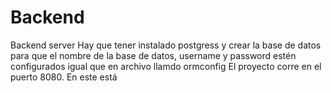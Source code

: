 # Backend
Backend server
Hay que tener instalado postgress y crear la base de datos para que el nombre de la base de datos, username y password estén configurados igual que en archivo llamdo ormconfig
El proyecto corre en el puerto 8080. En este está 

